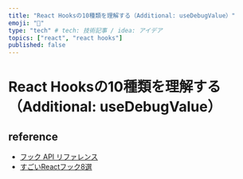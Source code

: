 ```yaml
---
title: "React Hooksの10種類を理解する（Additional: useDebugValue）"
emoji: "🤣"
type: "tech" # tech: 技術記事 / idea: アイデア
topics: ["react", "react hooks"]
published: false
---
```


# React Hooksの10種類を理解する（Additional: useDebugValue）



## reference

- [フック API リファレンス](https://ja.reactjs.org/docs/hooks-reference.html)
- [すごいReactフック8選](https://qiita.com/baby-degu/items/52dbb382bbaf6c43e2db)
